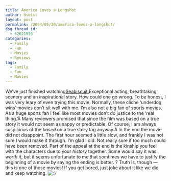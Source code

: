 ```yaml
---
title: America Loves a Longshot
author: bsoist
layout: post
permalink: /2004/05/30/america-loves-a-longshot/
dsq_thread_id:
  - 52621956
categories:
  - Family
  - Fun
  - Movies
  - Reviews
tags:
  - Family
  - Fun
  - Movies
---
```

We&#8217;ve just finished watching[Seabiscuit.][1]Exceptional acting, breathtaking scenery and an inspirational story. How could one go wrong. To be honest, I was very leary of even trying this movie. Normally, these cliche &#8216;underdog wins&#8217; movies don&#8217;t sit well with me. I&#8217;m also not a big fan of sports movies. As a huge sports fan I feel like most movies don&#8217;t do justice to the &#8216;real thing.&#8217;Â Many reviewers promised that since the film was based on a true story it would not seem as sappy or predictable. Of course, I am always suspicious of the *based* on a true story tag anyway.Â In the end the movie did not disappoint. The first hour seemed a little slow, and frankly I was not sure I would make it through. I&#8217;m glad I did. Not really sure if too much could have been removed. Part of the appeal at the end is the kinship you feel with the characters due to your *history* together. Some would say it was *worth it*, but it seems unfortunate to me that somtimes we have to justify the beginning of a movie by saying the ending is better. ? Truth is, though &#8212; this is one of those movies! If you get bored, just joke about it like we did and keep watching. <img src='http://archive.whsjr.soistmann.com/oped/wp-includes/images/smilies/icon_smile.gif' alt=':)' class='wp-smiley' />

 [1]: asin:B00005JMCN